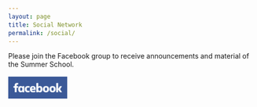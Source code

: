 ```yaml
---
layout: page
title: Social Network
permalink: /social/
---
```


Please join the Facebook group to receive announcements and material of the Summer School.
<br><br>
<a href="https://www.facebook.com/groups/939449536252750/"><img src="/images/facebook.png" width="120" align="center"></a>
<br>
